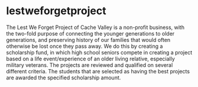 lestweforgetproject
===================
The Lest We Forget Project of Cache Valley is a non-profit business, with the two-fold purpose of connecting the younger generations to older generations, and preserving history of our families that would often otherwise be lost once they pass away.
We do this by creating a scholarship fund, in which high school seniors compete in creating a project based on a life event/experience of an older living relative, especially military veterans. The projects are reviewed and qualified on several different criteria. The students that are selected as having the best projects are awarded the specified scholarship amount.
